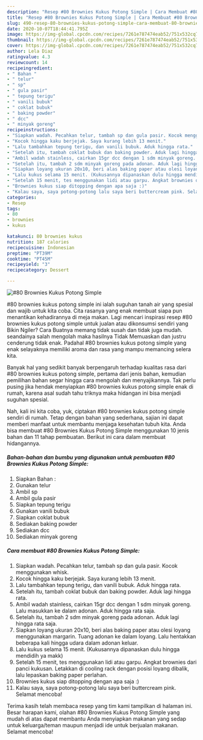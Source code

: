 ```yaml
---
description: "Resep #80 Brownies Kukus Potong Simple | Cara Membuat #80 Brownies Kukus Potong Simple Yang Sedap"
title: "Resep #80 Brownies Kukus Potong Simple | Cara Membuat #80 Brownies Kukus Potong Simple Yang Sedap"
slug: 490-resep-80-brownies-kukus-potong-simple-cara-membuat-80-brownies-kukus-potong-simple-yang-sedap
date: 2020-10-07T18:44:41.795Z
image: https://img-global.cpcdn.com/recipes/7261e787474eab52/751x532cq70/80-brownies-kukus-potong-simple-foto-resep-utama.jpg
thumbnail: https://img-global.cpcdn.com/recipes/7261e787474eab52/751x532cq70/80-brownies-kukus-potong-simple-foto-resep-utama.jpg
cover: https://img-global.cpcdn.com/recipes/7261e787474eab52/751x532cq70/80-brownies-kukus-potong-simple-foto-resep-utama.jpg
author: Lela Diaz
ratingvalue: 4.3
reviewcount: 14
recipeingredient:
- " Bahan "
- " telur"
- " sp"
- " gula pasir"
- " tepung terigu"
- " vanili bubuk"
- " coklat bubuk"
- " baking powder"
- " dcc"
- " minyak goreng"
recipeinstructions:
- "Siapkan wadah. Pecahkan telur, tambah sp dan gula pasir. Kocok menggunakan whisk."
- "Kocok hingga kaku berjejak. Saya kurang lebih 13 menit."
- "Lalu tambahkan tepung terigu, dan vanili bubuk. Aduk hingga rata."
- "Setelah itu, tambah coklat bubuk dan baking powder. Aduk lagi hingga rata."
- "Ambil wadah stainless, cairkan 15gr dcc dengan 1 sdm minyak goreng. Lalu masukkan ke dalam adonan. Aduk hingga rata saja."
- "Setelah itu, tambah 2 sdm minyak goreng pada adonan. Aduk lagi hingga rata saja."
- "Siapkan loyang ukuran 20x10, beri alas baking paper atau olesi loyang menggunakan margarin. Tuang adonan ke dalam loyang. Lalu hentakkan beberapa kali hingga udara dalam adonan keluar."
- "Lalu kukus selama 15 menit. (Kukusannya dipanaskan dulu hingga mendidih ya makk)"
- "Setelah 15 menit, tes menggunakan lidi atau garpu. Angkat brownies dari panci kukusan. Letakkan di cooling rack dengan posisi loyang dibalik, lalu lepaskan baking paper perlahan."
- "Brownies kukus siap ditopping dengan apa saja :)"
- "Kalau saya, saya potong-potong lalu saya beri buttercream pink. Selamat mencoba!"
categories:
- Resep
tags:
- 80
- brownies
- kukus

katakunci: 80 brownies kukus 
nutrition: 187 calories
recipecuisine: Indonesian
preptime: "PT39M"
cooktime: "PT45M"
recipeyield: "3"
recipecategory: Dessert

---
```



![#80 Brownies Kukus Potong Simple](https://img-global.cpcdn.com/recipes/7261e787474eab52/751x532cq70/80-brownies-kukus-potong-simple-foto-resep-utama.jpg)


#80 brownies kukus potong simple ini ialah suguhan tanah air yang spesial dan wajib untuk kita coba. Cita rasanya yang enak membuat siapa pun menantikan kehadirannya di meja makan.
Lagi mencari inspirasi resep #80 brownies kukus potong simple untuk jualan atau dikonsumsi sendiri yang Bikin Ngiler? Cara Buatnya memang tidak susah dan tidak juga mudah. seandainya salah mengolah maka hasilnya Tidak Memuaskan dan justru cenderung tidak enak. Padahal #80 brownies kukus potong simple yang enak selayaknya memiliki aroma dan rasa yang mampu memancing selera kita.



Banyak hal yang sedikit banyak berpengaruh terhadap kualitas rasa dari #80 brownies kukus potong simple, pertama dari jenis bahan, kemudian pemilihan bahan segar hingga cara mengolah dan menyajikannya. Tak perlu pusing jika hendak menyiapkan #80 brownies kukus potong simple enak di rumah, karena asal sudah tahu triknya maka hidangan ini bisa menjadi suguhan spesial.


Nah, kali ini kita coba, yuk, ciptakan #80 brownies kukus potong simple sendiri di rumah. Tetap dengan bahan yang sederhana, sajian ini dapat memberi manfaat untuk membantu menjaga kesehatan tubuh kita. Anda bisa membuat #80 Brownies Kukus Potong Simple menggunakan 10 jenis bahan dan 11 tahap pembuatan. Berikut ini cara dalam membuat hidangannya.

<!--inarticleads1-->

##### Bahan-bahan dan bumbu yang digunakan untuk pembuatan #80 Brownies Kukus Potong Simple:

1. Siapkan  Bahan :
1. Gunakan  telur
1. Ambil  sp
1. Ambil  gula pasir
1. Siapkan  tepung terigu
1. Gunakan  vanili bubuk
1. Siapkan  coklat bubuk
1. Sediakan  baking powder
1. Sediakan  dcc
1. Sediakan  minyak goreng




<!--inarticleads2-->

##### Cara membuat #80 Brownies Kukus Potong Simple:

1. Siapkan wadah. Pecahkan telur, tambah sp dan gula pasir. Kocok menggunakan whisk.
1. Kocok hingga kaku berjejak. Saya kurang lebih 13 menit.
1. Lalu tambahkan tepung terigu, dan vanili bubuk. Aduk hingga rata.
1. Setelah itu, tambah coklat bubuk dan baking powder. Aduk lagi hingga rata.
1. Ambil wadah stainless, cairkan 15gr dcc dengan 1 sdm minyak goreng. Lalu masukkan ke dalam adonan. Aduk hingga rata saja.
1. Setelah itu, tambah 2 sdm minyak goreng pada adonan. Aduk lagi hingga rata saja.
1. Siapkan loyang ukuran 20x10, beri alas baking paper atau olesi loyang menggunakan margarin. Tuang adonan ke dalam loyang. Lalu hentakkan beberapa kali hingga udara dalam adonan keluar.
1. Lalu kukus selama 15 menit. (Kukusannya dipanaskan dulu hingga mendidih ya makk)
1. Setelah 15 menit, tes menggunakan lidi atau garpu. Angkat brownies dari panci kukusan. Letakkan di cooling rack dengan posisi loyang dibalik, lalu lepaskan baking paper perlahan.
1. Brownies kukus siap ditopping dengan apa saja :)
1. Kalau saya, saya potong-potong lalu saya beri buttercream pink. Selamat mencoba!




Terima kasih telah membaca resep yang tim kami tampilkan di halaman ini. Besar harapan kami, olahan #80 Brownies Kukus Potong Simple yang mudah di atas dapat membantu Anda menyiapkan makanan yang sedap untuk keluarga/teman maupun menjadi ide untuk berjualan makanan. Selamat mencoba!
